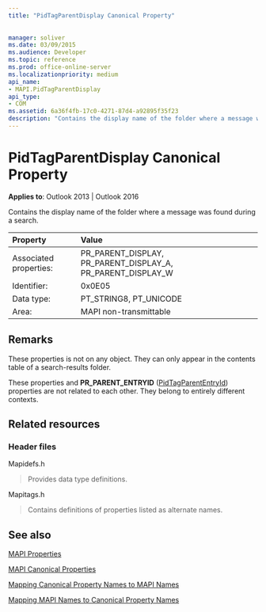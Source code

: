 ```yaml
---
title: "PidTagParentDisplay Canonical Property"
 
 
manager: soliver
ms.date: 03/09/2015
ms.audience: Developer
ms.topic: reference
ms.prod: office-online-server
ms.localizationpriority: medium
api_name:
- MAPI.PidTagParentDisplay
api_type:
- COM
ms.assetid: 6a36f4fb-17c0-4271-87d4-a92895f35f23
description: "Contains the display name of the folder where a message was found during a search. These properties only appear in the contents table of a search-results folder."
---
```


# PidTagParentDisplay Canonical Property

  
  
**Applies to**: Outlook 2013 | Outlook 2016 
  
Contains the display name of the folder where a message was found during a search.
  
|Property |Value |
|:-----|:-----|
|Associated properties:  <br/> |PR_PARENT_DISPLAY, PR_PARENT_DISPLAY_A, PR_PARENT_DISPLAY_W  <br/> |
|Identifier:  <br/> |0x0E05  <br/> |
|Data type:  <br/> |PT_STRING8, PT_UNICODE  <br/> |
|Area:  <br/> |MAPI non-transmittable  <br/> |
   
## Remarks

These properties is not on any object. They can only appear in the contents table of a search-results folder.
  
These properties and **PR_PARENT_ENTRYID** ([PidTagParentEntryId](pidtagparententryid-canonical-property.md)) properties are not related to each other. They belong to entirely different contexts.
  
## Related resources

### Header files

Mapidefs.h
  
> Provides data type definitions.
    
Mapitags.h
  
> Contains definitions of properties listed as alternate names.
    
## See also



[MAPI Properties](mapi-properties.md)
  
[MAPI Canonical Properties](mapi-canonical-properties.md)
  
[Mapping Canonical Property Names to MAPI Names](mapping-canonical-property-names-to-mapi-names.md)
  
[Mapping MAPI Names to Canonical Property Names](mapping-mapi-names-to-canonical-property-names.md)

